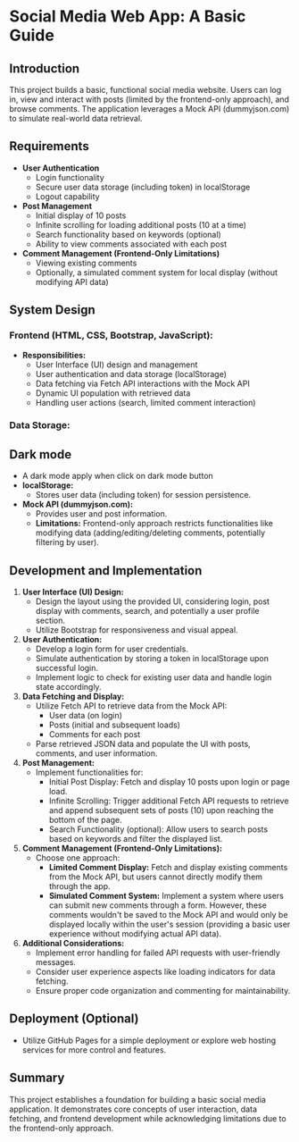 # Social Media Web App: A Basic Guide

## Introduction

This project builds a basic, functional social media website. Users can log in, view and interact with posts (limited by the frontend-only approach), and browse comments. The application leverages a Mock API (dummyjson.com) to simulate real-world data retrieval.

## Requirements

- **User Authentication**
    - Login functionality
    - Secure user data storage (including token) in localStorage
    - Logout capability
- **Post Management**
    - Initial display of 10 posts
    - Infinite scrolling for loading additional posts (10 at a time)
    - Search functionality based on keywords (optional)
    - Ability to view comments associated with each post
- **Comment Management (Frontend-Only Limitations)**
    - Viewing existing comments
    - Optionally, a simulated comment system for local display (without modifying API data)

## System Design

### Frontend (HTML, CSS, Bootstrap, JavaScript):

- **Responsibilities:**
    - User Interface (UI) design and management
    - User authentication and data storage (localStorage)
    - Data fetching via Fetch API interactions with the Mock API
    - Dynamic UI population with retrieved data
    - Handling user actions (search, limited comment interaction)

### Data Storage:
## Dark mode
- A dark mode apply when click on dark mode button
- **localStorage:**
    - Stores user data (including token) for session persistence.
- **Mock API (dummyjson.com):**
    - Provides user and post information.
    - **Limitations:** Frontend-only approach restricts functionalities like modifying data (adding/editing/deleting comments, potentially filtering by user).

## Development and Implementation

1. **User Interface (UI) Design:**
    - Design the layout using the provided UI, considering login, post display with comments, search, and potentially a user profile section.
    - Utilize Bootstrap for responsiveness and visual appeal.
2. **User Authentication:**
    - Develop a login form for user credentials.
    - Simulate authentication by storing a token in localStorage upon successful login.
    - Implement logic to check for existing user data and handle login state accordingly.
3. **Data Fetching and Display:**
    - Utilize Fetch API to retrieve data from the Mock API:
        - User data (on login)
        - Posts (initial and subsequent loads)
        - Comments for each post
    - Parse retrieved JSON data and populate the UI with posts, comments, and user information.
4. **Post Management:**
    - Implement functionalities for:
        - Initial Post Display: Fetch and display 10 posts upon login or page load.
        - Infinite Scrolling: Trigger additional Fetch API requests to retrieve and append subsequent sets of posts (10) upon reaching the bottom of the page.
        - Search Functionality (optional): Allow users to search posts based on keywords and filter the displayed list.
5. **Comment Management (Frontend-Only Limitations):**
    - Choose one approach:
        - **Limited Comment Display:** Fetch and display existing comments from the Mock API, but users cannot directly modify them through the app.
        - **Simulated Comment System:** Implement a system where users can submit new comments through a form. However, these comments wouldn't be saved to the Mock API and would only be displayed locally within the user's session (providing a basic user experience without modifying actual API data).
6. **Additional Considerations:**
    - Implement error handling for failed API requests with user-friendly messages.
    - Consider user experience aspects like loading indicators for data fetching.
    - Ensure proper code organization and commenting for maintainability.

## Deployment (Optional)

- Utilize GitHub Pages for a simple deployment or explore web hosting services for more control and features.

## Summary

This project establishes a foundation for building a basic social media application. It demonstrates core concepts of user interaction, data fetching, and frontend development while acknowledging limitations due to the frontend-only approach.
